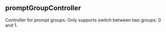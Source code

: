 <a id="module95promptgroupcontroller"></a>

## promptGroupController
Controller for prompt groups.
Only supports switch between two groups: 0 and 1.

